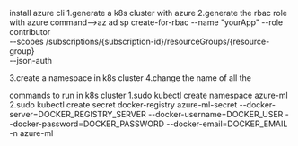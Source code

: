 install azure cli
1.generate a k8s cluster with azure
2.generate the rbac role with azure
command-->az ad sp create-for-rbac --name "yourApp" --role contributor \
                            --scopes /subscriptions/{subscription-id}/resourceGroups/{resource-group} \
                            --json-auth

3.create a namespace in k8s cluster
4.change the name of all the 


commands to run in k8s cluster
1.sudo kubectl create namespace azure-ml
2.sudo kubectl create secret docker-registry azure-ml-secret --docker-server=DOCKER_REGISTRY_SERVER --docker-username=DOCKER_USER --docker-password=DOCKER_PASSWORD --docker-email=DOCKER_EMAIL -n azure-ml
